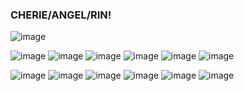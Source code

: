 ### CHERIE/ANGEL/RIN! 


![image](https://github.com/cheriecrush/cheriecrush/assets/137821742/7148d5d5-5bb6-4319-8f88-66a55620998d)

![image](https://github.com/cheriecrush/cheriecrush/assets/137821742/c7960fc4-bdd0-4345-92f4-c05970840b89) ![image](https://github.com/cheriecrush/cheriecrush/assets/137821742/a137602b-09da-4806-9b4a-4cfd16c38faf) ![image](https://github.com/cheriecrush/cheriecrush/assets/137821742/f927d46f-45da-4132-8833-469988f18336) ![image](https://github.com/cheriecrush/cheriecrush/assets/137821742/179f4f24-be41-485f-9871-179997990c52) ![image](https://github.com/cheriecrush/cheriecrush/assets/137821742/03d1ef56-d60c-42f9-b224-c98d45673598) ![image](https://github.com/cheriecrush/cheriecrush/assets/137821742/74af6777-d778-4ab5-8c47-233ef19b20cf) 

![image](https://github.com/cheriecrush/cheriecrush/assets/137821742/9429c103-9008-47f3-924a-a813588e0186) ![image](https://github.com/cheriecrush/cheriecrush/assets/137821742/4b804ce1-e364-40ff-b079-388ddf59d1da) ![image](https://github.com/cheriecrush/cheriecrush/assets/137821742/c9f85d95-8759-4d4c-b36f-d845013a85cf) ![image](https://github.com/cheriecrush/cheriecrush/assets/137821742/cd4d098d-e76f-4dad-b33e-839d134acdd7) ![image](https://github.com/cheriecrush/cheriecrush/assets/137821742/b055abbe-9f8d-404d-90d4-cac2f0565299) ![image](https://github.com/cheriecrush/cheriecrush/assets/137821742/67cb9209-f238-4efe-a2dc-4ad1d4e36043)















